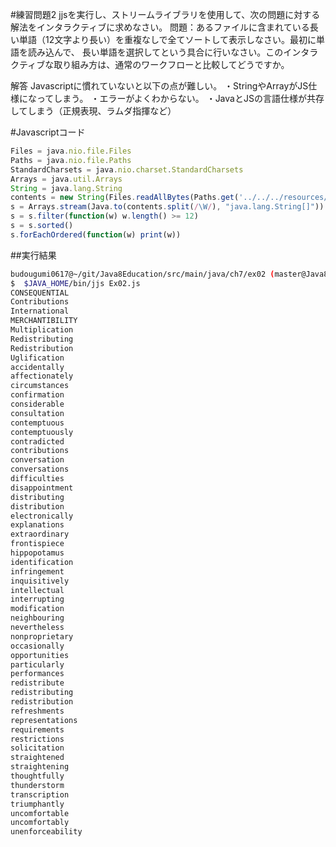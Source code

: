 #練習問題2
jjsを実行し、ストリームライブラリを使用して、次の問題に対する解法をインタラクティブに求めなさい。
問題：あるファイルに含まれている長い単語（12文字より長い）を重複なしで全てソートして表示しなさい。最初に単語を読み込んで、
長い単語を選択してという具合に行いなさい。このインタラクティブな取り組み方は、通常のワークフローと比較してどうですか。

解答
Javascriptに慣れていないと以下の点が難しい。
・StringやArrayがJS仕様になってしまう。
・エラーがよくわからない。
・JavaとJSの言語仕様が共存してしまう（正規表現、ラムダ指揮など）


#Javascriptコード

```js
Files = java.nio.file.Files
Paths = java.nio.file.Paths
StandardCharsets = java.nio.charset.StandardCharsets
Arrays = java.util.Arrays
String = java.lang.String
contents = new String(Files.readAllBytes(Paths.get('../../../resources/ch2/alice.txt')), StandardCharsets.UTF_8)
s = Arrays.stream(Java.to(contents.split(/\W/), "java.lang.String[]")).distinct()
s = s.filter(function(w) w.length() >= 12)
s = s.sorted()
s.forEachOrdered(function(w) print(w))
```


##実行結果

```sh
budougumi0617@~/git/Java8Education/src/main/java/ch7/ex02 (master@Java8Education)
$  $JAVA_HOME/bin/jjs Ex02.js
CONSEQUENTIAL
Contributions
International
MERCHANTIBILITY
Multiplication
Redistributing
Redistribution
Uglification
accidentally
affectionately
circumstances
confirmation
considerable
consultation
contemptuous
contemptuously
contradicted
contributions
conversation
conversations
difficulties
disappointment
distributing
distribution
electronically
explanations
extraordinary
frontispiece
hippopotamus
identification
infringement
inquisitively
intellectual
interrupting
modification
neighbouring
nevertheless
nonproprietary
occasionally
opportunities
particularly
performances
redistribute
redistributing
redistribution
refreshments
representations
requirements
restrictions
solicitation
straightened
straightening
thoughtfully
thunderstorm
transcription
triumphantly
uncomfortable
uncomfortably
unenforceability
```

